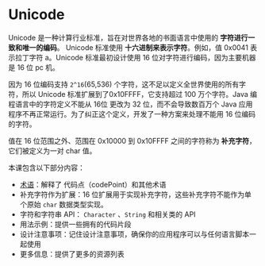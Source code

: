 # Unicode

Unicode 是一种计算行业标准，旨在对世界各地的书面语言中使用的 **字符进行一致和唯一的编码**。
Unicode 标准使用 **十六进制来表示字符**。例如，值 0x0041 表示拉丁字符 a。Unicode 标准最初设计使用 16 位对字符进行编码，因为主要机器是 16 位 pc 机。

因为 16 位编码支持 `2^16`(65,536) 个字符，这不足以定义全世界使用的所有字符，所以 Unicode 标准扩展到了0x10FFFF，它支持超过 100 万个字符。Java 编程语言中的字符定义不能从 16位 更改为 32 位，而不会导致数百万个 Java 应用程序不再正常运行。为了纠正这个定义，开发了一种方案来处理不能用 16 位编码的字符。

值在 16 位范围之外、范围在 0x10000 到 0x10FFFF 之间的字符称为 **补充字符**，它们被定义为一对 char 值。

本课包含以下部分内容：

- [术语](./terminology.md)：解释了 代码点（codePoint）和其他术语
- 补充字符作为扩展：16 位扩展用于实现补充字符，这些补充字符不能作为单个原始 `char` 数据类型实现。
- 字符和字符串  API： `Character` 、`String` 和相关类的 API
- 用法示例：提供一些拥有的代码片段
- 设计注意事项：记住设计注意事项，确保你的应用程序可以与任何语言脚本一起使用
- 更多信息：提供了更多的资源列表